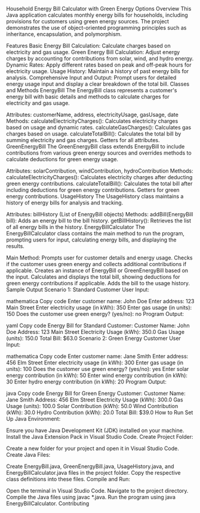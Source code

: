 Household Energy Bill Calculator with Green Energy Options
Overview
This Java application calculates monthly energy bills for households, including provisions for customers using green energy sources. The project demonstrates the use of object-oriented programming principles such as inheritance, encapsulation, and polymorphism.

Features
Basic Energy Bill Calculation: Calculate charges based on electricity and gas usage.
Green Energy Bill Calculation: Adjust energy charges by accounting for contributions from solar, wind, and hydro energy.
Dynamic Rates: Apply different rates based on peak and off-peak hours for electricity usage.
Usage History: Maintain a history of past energy bills for analysis.
Comprehensive Input and Output: Prompt users for detailed energy usage input and display a clear breakdown of the total bill.
Classes and Methods
EnergyBill
The EnergyBill class represents a customer's energy bill with basic details and methods to calculate charges for electricity and gas usage.

Attributes: customerName, address, electricityUsage, gasUsage, date
Methods:
calculateElectricityCharges(): Calculates electricity charges based on usage and dynamic rates.
calculateGasCharges(): Calculates gas charges based on usage.
calculateTotalBill(): Calculates the total bill by summing electricity and gas charges.
Getters for all attributes.
GreenEnergyBill
The GreenEnergyBill class extends EnergyBill to include contributions from various green energy sources and overrides methods to calculate deductions for green energy usage.

Attributes: solarContribution, windContribution, hydroContribution
Methods:
calculateElectricityCharges(): Calculates electricity charges after deducting green energy contributions.
calculateTotalBill(): Calculates the total bill after including deductions for green energy contributions.
Getters for green energy contributions.
UsageHistory
The UsageHistory class maintains a history of energy bills for analysis and tracking.

Attributes: billHistory (List of EnergyBill objects)
Methods:
addBill(EnergyBill bill): Adds an energy bill to the bill history.
getBillHistory(): Retrieves the list of all energy bills in the history.
EnergyBillCalculator
The EnergyBillCalculator class contains the main method to run the program, prompting users for input, calculating energy bills, and displaying the results.

Main Method:
Prompts user for customer details and energy usage.
Checks if the customer uses green energy and collects additional contributions if applicable.
Creates an instance of EnergyBill or GreenEnergyBill based on the input.
Calculates and displays the total bill, showing deductions for green energy contributions if applicable.
Adds the bill to the usage history.
Sample Output
Scenario 1: Standard Customer
User Input:

mathematica
Copy code
Enter customer name: John Doe
Enter address: 123 Main Street
Enter electricity usage (in kWh): 350
Enter gas usage (in units): 150
Does the customer use green energy? (yes/no): no
Program Output:

yaml
Copy code
Energy Bill for Standard Customer:
Customer Name: John Doe
Address: 123 Main Street
Electricity Usage (kWh): 350.0
Gas Usage (units): 150.0
Total Bill: $63.0
Scenario 2: Green Energy Customer
User Input:

mathematica
Copy code
Enter customer name: Jane Smith
Enter address: 456 Elm Street
Enter electricity usage (in kWh): 300
Enter gas usage (in units): 100
Does the customer use green energy? (yes/no): yes
Enter solar energy contribution (in kWh): 50
Enter wind energy contribution (in kWh): 30
Enter hydro energy contribution (in kWh): 20
Program Output:

java
Copy code
Energy Bill for Green Energy Customer:
Customer Name: Jane Smith
Address: 456 Elm Street
Electricity Usage (kWh): 300.0
Gas Usage (units): 100.0
Solar Contribution (kWh): 50.0
Wind Contribution (kWh): 30.0
Hydro Contribution (kWh): 20.0
Total Bill: $39.0
How to Run
Set Up Java Environment:

Ensure you have Java Development Kit (JDK) installed on your machine.
Install the Java Extension Pack in Visual Studio Code.
Create Project Folder:

Create a new folder for your project and open it in Visual Studio Code.
Create Java Files:

Create EnergyBill.java, GreenEnergyBill.java, UsageHistory.java, and EnergyBillCalculator.java files in the project folder.
Copy the respective class definitions into these files.
Compile and Run:

Open the terminal in Visual Studio Code.
Navigate to the project directory.
Compile the Java files using javac *.java.
Run the program using java EnergyBillCalculator.
Contributing
